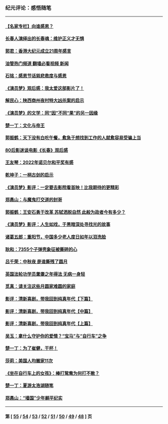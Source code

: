 ### 纪元评论：感悟随笔
---
#### [【名家专栏】向谁感恩？](../../pages/nsc1035/n13873797.md?12030330) 
#### [长春人演绎出的长春魂：维护正义才无惧](../../pages/nsc1035/n13871764.md?12030330) 
#### [郭君：香港大纪元成立21周年感言](../../pages/nsc1035/n13871269.md?12030330) 
#### [油管热门频道 翻墙必看视频 新闻](ok?12030330)
#### [石铭：感恩节话慈悲救度与感恩](../../pages/nsc1035/n13869863.md?12030330) 
#### [《演员梦》观后感：我太爱这部影片了！](../../pages/nsc1035/n13866783.md?12030330) 
#### [解民心：陕西商州夜村特大凶杀案的启示](../../pages/nsc1035/n13865339.md?12030330) 
#### [《演员梦》的文学：同“因”不同“果”的另一因缘](../../pages/nsc1035/n13863930.md?12030330) 
#### [楚一丁：文化与帝王](../../pages/nsc1035/n13863143.md?12030330) 
#### [郭振鹤：天下没有白吃午餐，愈急于想找到工作的人就愈容易受骗上当](../../pages/nsc1035/n13860772.md?12030330) 
#### [80后影迷谈电影《长春》观后感](../../pages/nsc1035/n13852708.md?12030330) 
#### [王友琴：2022年诺贝尔和平奖有感](../../pages/nsc1035/n13848079.md?12030330) 
#### [乾坤子：一柄古剑的启示](../../pages/nsc1035/n13841954.md?12030330) 
#### [《演员梦》影评：一定要去影院看首映！比我期待的更精彩](../../pages/nsc1035/n13840865.md?12030330) 
#### [郑愚山：与魔鬼打交道的封哥](../../pages/nsc1035/n13840314.md?12030330) 
#### [郭振鹤：王安石勇于改革 苏轼洒脱自然 此般为政者今有多少？](../../pages/nsc1035/n13836901.md?12030330) 
#### [《演员梦》影评：人生如戏，于黑暗深处寻找光的故事](../../pages/nsc1035/n13832182.md?12030330) 
#### [诸葛五郎：重阳节，中国多少老人度日如年以泪洗脸](../../pages/nsc1035/n13831696.md?12030330) 
#### [耿和：7355个子弹壳象征被撕碎的心](../../pages/nsc1035/n13830612.md?12030330) 
#### [吕千荣：中秋夜 是谁撕残了圆月](../../pages/nsc1035/n13824365.md?12030330) 
#### [英国法轮功学员耄耋之年得法 无病一身轻](../../pages/nsc1035/n13821415.md?12030330) 
#### [觅真：请关注这些月圆家难圆的家庭](../../pages/nsc1035/n13817374.md?12030330) 
#### [影评：清新喜剧，带我回到纯真年代【下篇】](../../pages/nsc1035/n13806698.md?12030330) 
#### [影评：清新喜剧，带我回到纯真年代【中篇】](../../pages/nsc1035/n13806120.md?12030330) 
#### [影评：清新喜剧，带我回到纯真年代【上篇】](../../pages/nsc1035/n13805467.md?12030330) 
#### [吴玉：拿什么守护你的爱情？“宝马”与“自行车”之争](../../pages/nsc1035/n13804482.md?12030330) 
#### [楚一丁：为了崔健，干杯！](../../pages/nsc1035/n13802006.md?12030330) 
#### [莎莉：美国人均搬家11次](../../pages/nsc1035/n13801777.md?12030330) 
#### [《坐在自行车上的女孩》：棒打鸳鸯为何打不散？](../../pages/nsc1035/n13799272.md?12030330) 
#### [楚一丁：夏游太浩湖随笔](../../pages/nsc1035/n13796515.md?12030330) 
#### [郑愚山：“墙国”少年躺平纪实](../../pages/nsc1035/n13796701.md?12030330) 

---
#### 第 [ [55](./55.md?12030330) / [54](./54.md?12030330) / [53](./53.md?12030330) / [52](./52.md?12030330) / [51](./51.md?12030330) / [50](./50.md?12030330) / [49](./49.md?12030330) / [48](./48.md?12030330) ] 页
